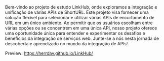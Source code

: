 Bem-vindo ao projeto de estudo LinkHub, onde exploramos a integração e unificação de várias APIs de ShortURL. Este projeto visa fornecer uma solução flexível para selecionar e utilizar várias APIs de encurtamento de URL em um único ambiente. Ao permitir que os usuários escolham entre várias opções ou se concentrem em uma única API, nosso projeto oferece uma oportunidade única para entender e experimentar os desafios e benefícios da integração de serviços web. Junte-se a nós nesta jornada de descoberta e aprendizado no mundo da integração de APIs!


Preview: https://herrdav.github.io/LinkHub/
